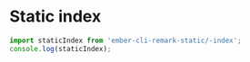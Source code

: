 # Static index

``` javascript
import staticIndex from 'ember-cli-remark-static/-index';
console.log(staticIndex);
```
